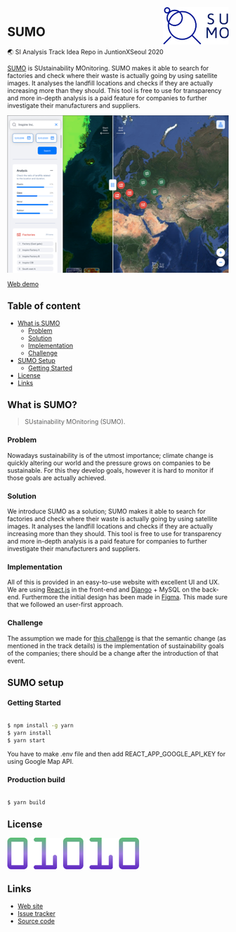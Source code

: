 [sumo-demo]:http://ec2-3-35-22-38.ap-northeast-2.compute.amazonaws.com:3000/


<a href="http://ec2-3-35-22-38.ap-northeast-2.compute.amazonaws.com:3000/">
    <img src="./img/app_logo.jpeg" alt="Aimeos logo" title="Aimeos" align="right" width="150" />
</a>


SUMO
======================

:earth_asia: SI Analysis Track Idea Repo in JuntionXSeoul 2020

[SUMO][sumo-demo] is SUstainability MOnitoring. SUMO makes it able to search for factories and check where their waste is actually going by using satellite images. It analyses the landfill locations and checks if they are actually increasing more than they should. This tool is free to use for transparency and more in-depth analysis is a paid feature for companies to further investigate their manufacturers and suppliers.


[![SUMO demo](./img/app_image.png)][sumo-demo]

[Web demo][sumo-demo]


## Table of content

- [What is SUMO](#what-is-sumo)
    - [Problem](#problem)
    - [Solution](#solution)
    - [Implementation](#implementation)
    - [Challenge](#challenge)
- [SUMO Setup](#sumo-setup)
    - [Getting Started](#getting-started)
- [License](#license)
- [Links](#links)

## What is SUMO?
> SUstainability MOnitoring (SUMO).

### Problem

Nowadays sustainability is of the utmost importance; climate change is quickly altering our world and the pressure grows on companies to be sustainable. For this they develop goals, however it is hard to monitor if those goals are actually achieved.

### Solution

We introduce SUMO as a solution; SUMO makes it able to search for factories and check where their waste is actually going by using satellite images. It analyses the landfill locations and checks if they are actually increasing more than they should. This tool is free to use for transparency and more in-depth analysis is a paid feature for companies to further investigate their manufacturers and suppliers.


### Implementation

All of this is provided in an easy-to-use website with excellent UI and UX. We are using [React.js](https://ko.reactjs.org/) in the front-end and [Django](https://www.djangoproject.com/) + MySQL on the back-end. Furthermore the initial design has been made in [Figma](https://www.figma.com/). This made sure that we followed an user-first approach.

### Challenge

The assumption we made for [this challenge](https://drive.google.com/file/d/1Pk6kwi6ROOaeI-bI2CZsA58vWDUpQJcx/view?usp=sharing) is that the semantic change (as mentioned in the track details) is the implementation of sustainability goals of the companies; there should be a change after the introduction of that event.

## SUMO setup

### Getting Started

```bash

$ npm install -g yarn
$ yarn install
$ yarn start

```

You have to make .env file and then add REACT_APP_GOOGLE_API_KEY for using Google Map API.

### Production build

```bash

$ yarn build

```

## License

<img src="./img/team_logo.png" alt="ololo logo" title="ololo" width="300" />

## Links

* [Web site][sumo-demo]
* [Issue tracker](https://github.com/bonomoon/SUMO/issues)
* [Source code](https://github.com/bonomon)


